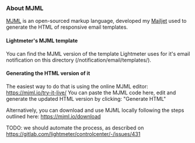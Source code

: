 <!--
SPDX-FileCopyrightText: 2021 Lightmeter <hello@lightmeter.io>
SPDX-License-Identifier: AGPL-3.0-only
-->

### About MJML

[MJML](https://mjml.io) is an open-sourced markup language, developed my [Mailjet](https://mailjet.com) used to generate the HTML of responsive email templates. 

#### Lightmeter's MJML template

You can find the MJML version of the template Lightmeter uses for it's email notification on this directory (/notification/email/templates/).

#### Generating the HTML version of it

The easiest way to do that is using the online MJML editor: https://mjml.io/try-it-live/
You can paste the MJML code here, edit and generate the updated HTML version by clicking: "Generate HTML"

Alternatively, you can download and use MJML locally following the steps outlined here: https://mjml.io/download

TODO: we should automate the process, as described on https://gitlab.com/lightmeter/controlcenter/-/issues/431

